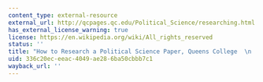```yaml
---
content_type: external-resource
external_url: http://qcpages.qc.edu/Political_Science/researching.html
has_external_license_warning: true
license: https://en.wikipedia.org/wiki/All_rights_reserved
status: ''
title: "How to Research a Political Science Paper, Queens College  \n    "
uid: 336c20ec-eeac-4049-ae28-6ba50cbbb7c1
wayback_url: ''
---
```

